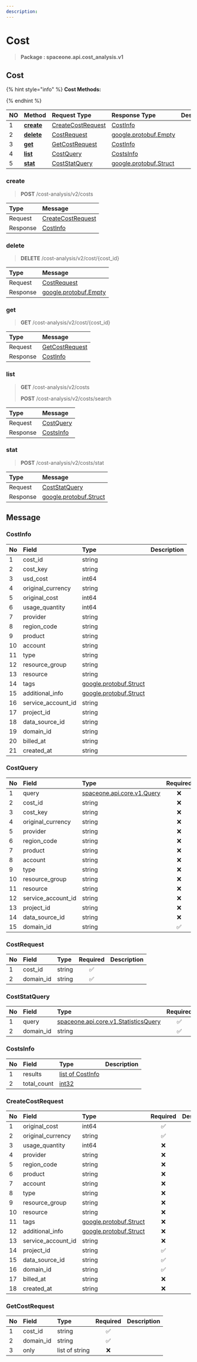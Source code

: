 ```yaml
---
description:  
---
```

# Cost

>  **Package : spaceone.api.cost_analysis.v1**

## Cost

{% hint style="info" %}
**Cost Methods:**

{%  endhint %}


| NO |  Method | Request Type | Response Type | Description |
| :--- | :--- | :--- | :--- | :--- |
| 1 | [**create**](cost.md#create)|   [CreateCostRequest](cost.md#createcostrequest) |   [CostInfo](cost.md#costinfo) |  |
| 2 | [**delete**](cost.md#delete)|   [CostRequest](cost.md#costrequest) |  [google.protobuf.Empty](https://github.com/protocolbuffers/protobuf/blob/master/src/google/protobuf/empty.proto)|  |
| 3 | [**get**](cost.md#get)|   [GetCostRequest](cost.md#getcostrequest) |   [CostInfo](cost.md#costinfo) |  |
| 4 | [**list**](cost.md#list)|   [CostQuery](cost.md#costquery) |   [CostsInfo](cost.md#costsinfo) |  |
| 5 | [**stat**](cost.md#stat)|   [CostStatQuery](cost.md#coststatquery) |  [google.protobuf.Struct](https://github.com/protocolbuffers/protobuf/blob/master/src/google/protobuf/struct.proto)|  | 
 

 
### create
> **POST** /cost-analysis/v2/costs
>


| Type | Message |
| :--- | :--- |
| Request | [CreateCostRequest](cost.md#createcostrequest) |
| Response |  [CostInfo](cost.md#costinfo)  |
 
 

 
### delete
> **DELETE** /cost-analysis/v2/cost/{cost_id}
>


| Type | Message |
| :--- | :--- |
| Request | [CostRequest](cost.md#costrequest) |
| Response | [google.protobuf.Empty](https://github.com/protocolbuffers/protobuf/blob/master/src/google/protobuf/empty.proto) |
 
 

 
### get
> **GET** /cost-analysis/v2/cost/{cost_id}
>


| Type | Message |
| :--- | :--- |
| Request | [GetCostRequest](cost.md#getcostrequest) |
| Response |  [CostInfo](cost.md#costinfo)  |
 
 

 
### list
> **GET** /cost-analysis/v2/costs
>
> **POST** /cost-analysis/v2/costs/search



| Type | Message |
| :--- | :--- |
| Request | [CostQuery](cost.md#costquery) |
| Response |  [CostsInfo](cost.md#costsinfo)  |
 
 

 
### stat
> **POST** /cost-analysis/v2/costs/stat
>


| Type | Message |
| :--- | :--- |
| Request | [CostStatQuery](cost.md#coststatquery) |
| Response | [google.protobuf.Struct](https://github.com/protocolbuffers/protobuf/blob/master/src/google/protobuf/struct.proto) |


## 

## Message

### CostInfo
| No | Field | Type |  Description |
| :--- | :--- | :--- | :--- |
| 1 | cost_id |string | |
| 2 | cost_key |string | |
| 3 | usd_cost |int64 | |
| 4 | original_currency |string | |
| 5 | original_cost |int64 | |
| 6 | usage_quantity |int64 | |
| 7 | provider |string | |
| 8 | region_code |string | |
| 9 | product |string | |
| 10 | account |string | |
| 11 | type |string | |
| 12 | resource_group |string | |
| 13 | resource |string | |
| 14 | tags |[google.protobuf.Struct](https://github.com/protocolbuffers/protobuf/blob/master/src/google/protobuf/struct.proto) | |
| 15 | additional_info |[google.protobuf.Struct](https://github.com/protocolbuffers/protobuf/blob/master/src/google/protobuf/struct.proto) | |
| 16 | service_account_id |string | |
| 17 | project_id |string | |
| 18 | data_source_id |string | |
| 19 | domain_id |string | |
| 20 | billed_at |string | |
| 21 | created_at |string | |

### CostQuery
| No | Field | Type | Required | Description |
| :--- | :--- | :--- | :---: | :--- |
| 1 | query |[spaceone.api.core.v1.Query](https://spaceone-dev.gitbook.io/api-reference/common-v1/search-query)|❌| |
| 2 | cost_id |string|❌| |
| 3 | cost_key |string|❌| |
| 4 | original_currency |string|❌| |
| 5 | provider |string|❌| |
| 6 | region_code |string|❌| |
| 7 | product |string|❌| |
| 8 | account |string|❌| |
| 9 | type |string|❌| |
| 10 | resource_group |string|❌| |
| 11 | resource |string|❌| |
| 12 | service_account_id |string|❌| |
| 13 | project_id |string|❌| |
| 14 | data_source_id |string|❌| |
| 15 | domain_id |string|✅| |

### CostRequest
| No | Field | Type | Required | Description |
| :--- | :--- | :--- | :---: | :--- |
| 1 | cost_id |string|✅| |
| 2 | domain_id |string|✅| |

### CostStatQuery
| No | Field | Type | Required | Description |
| :--- | :--- | :--- | :---: | :--- |
| 1 | query |[spaceone.api.core.v1.StatisticsQuery](https://spaceone-dev.gitbook.io/api-reference/common-v1/statistics-query)|✅| |
| 2 | domain_id |string|✅| |

### CostsInfo
| No | Field | Type |  Description |
| :--- | :--- | :--- | :--- |
| 1 | results |[list of CostInfo](cost.md#costinfo) | |
| 2 | total_count |[int32](https://github.com/protocolbuffers/protobuf/blob/master/src/google/protobuf/type.proto) | |

### CreateCostRequest
| No | Field | Type | Required | Description |
| :--- | :--- | :--- | :---: | :--- |
| 1 | original_cost |int64|✅| |
| 2 | original_currency |string|✅| |
| 3 | usage_quantity |int64|❌| |
| 4 | provider |string|❌| |
| 5 | region_code |string|❌| |
| 6 | product |string|❌| |
| 7 | account |string|❌| |
| 8 | type |string|❌| |
| 9 | resource_group |string|❌| |
| 10 | resource |string|❌| |
| 11 | tags |[google.protobuf.Struct](https://github.com/protocolbuffers/protobuf/blob/master/src/google/protobuf/struct.proto)|❌| |
| 12 | additional_info |[google.protobuf.Struct](https://github.com/protocolbuffers/protobuf/blob/master/src/google/protobuf/struct.proto)|❌| |
| 13 | service_account_id |string|❌| |
| 14 | project_id |string|✅| |
| 15 | data_source_id |string|✅| |
| 16 | domain_id |string|✅| |
| 17 | billed_at |string|❌| |
| 18 | created_at |string|❌| |

### GetCostRequest
| No | Field | Type | Required | Description |
| :--- | :--- | :--- | :---: | :--- |
| 1 | cost_id |string|✅| |
| 2 | domain_id |string|✅| |
| 3 | only |list of string|❌| |
